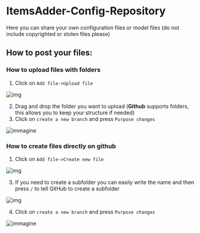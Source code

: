 # ItemsAdder-Config-Repository
Here you can share your own configuration files or model files (do not include copyrighted or stolen files please)



## How to post your files:


### How to upload files with folders
1. Click on `Add file->Upload file`

![img](https://user-images.githubusercontent.com/27242001/114598038-b8d3a080-9c91-11eb-913e-d40669b3d108.png)

2. Drag and drop the folder you want to upload (**Github** supports folders, this allows you to keep your structure if needed)
3. Click on `create a new branch` and press `Purpose changes`

![immagine](https://user-images.githubusercontent.com/27242001/114598744-88403680-9c92-11eb-8289-acb5447e4182.png)



### How to create files directly on github
1. Click on `Add file->Create new file`

![img](https://user-images.githubusercontent.com/27242001/114598515-44e5c800-9c92-11eb-902f-035cb52844a8.png)


3. If you need to create a subfolder you can easily write the name and then press `/` to tell GitHub to create a subfolder 

![img](https://user-images.githubusercontent.com/27242001/114598994-d5240d00-9c92-11eb-84d9-e2d31e4baf94.png)


4. Click on `create a new branch` and press `Purpose changes`

![immagine](https://user-images.githubusercontent.com/27242001/114598744-88403680-9c92-11eb-8289-acb5447e4182.png)
